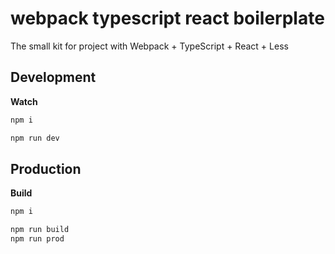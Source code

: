 # webpack typescript react boilerplate

The small kit for project with Webpack + TypeScript + React + Less

## Development

**Watch**

```bash
npm i
```

```bash
npm run dev
```

## Production

**Build**

```bash
npm i
```

```bash
npm run build
npm run prod
```
